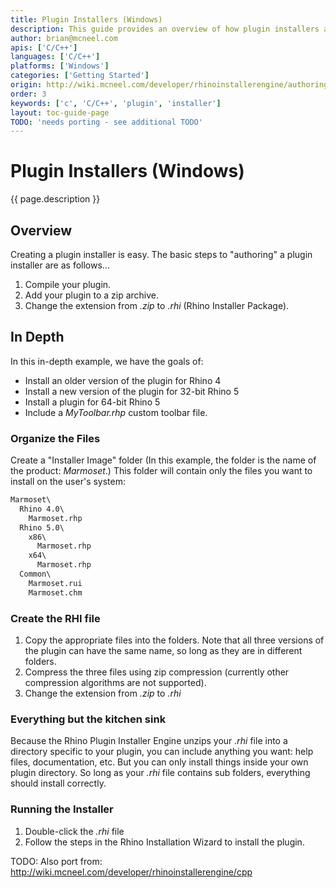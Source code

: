 ```yaml
---
title: Plugin Installers (Windows)
description: This guide provides an overview of how plugin installers are created on Windows.
author: brian@mcneel.com
apis: ['C/C++']
languages: ['C/C++']
platforms: ['Windows']
categories: ['Getting Started']
origin: http://wiki.mcneel.com/developer/rhinoinstallerengine/authoring
order: 3
keywords: ['c', 'C/C++', 'plugin', 'installer']
layout: toc-guide-page
TODO: 'needs porting - see additional TODO'
---
```



# Plugin Installers (Windows)

{{ page.description }}

## Overview

Creating a plugin installer is easy.  The basic steps to "authoring" a plugin installer are as follows...

1. Compile your plugin.
1. Add your plugin to a zip archive.
1. Change the extension from *.zip* to *.rhi* (Rhino Installer Package).

## In Depth

In this in-depth example, we have the goals of:

- Install an older version of the plugin for Rhino 4
- Install a new version of the plugin for 32-bit Rhino 5
- Install a plugin for 64-bit Rhino 5
- Include a *MyToolbar.rhp* custom toolbar file.

### Organize the Files

Create a "Installer Image" folder (In this example, the folder is the name of the product: *Marmoset*.)  This folder will contain only the files you want to install on the user's system:

```cmd
Marmoset\
  Rhino 4.0\
    Marmoset.rhp
  Rhino 5.0\
    x86\
      Marmoset.rhp
    x64\
      Marmoset.rhp
  Common\
    Marmoset.rui
    Marmoset.chm
```

### Create the RHI file

1. Copy the appropriate files into the folders.  Note that all three versions of the plugin can have the same name, so long as they are in different folders.
1. Compress the three files using zip compression (currently other compression algorithms are not supported).
1. Change the extension from *.zip* to *.rhi*

### Everything but the kitchen sink

Because the Rhino Plugin Installer Engine unzips your *.rhi* file into a directory specific to your plugin, you can include anything you want: help files, documentation, etc.  But you can only install things inside your own plugin directory. So long as your *.rhi* file contains sub folders, everything should install correctly.

### Running the Installer

1. Double-click the *.rhi* file
1. Follow the steps in the Rhino Installation Wizard to install the plugin.

TODO: Also port from: http://wiki.mcneel.com/developer/rhinoinstallerengine/cpp

